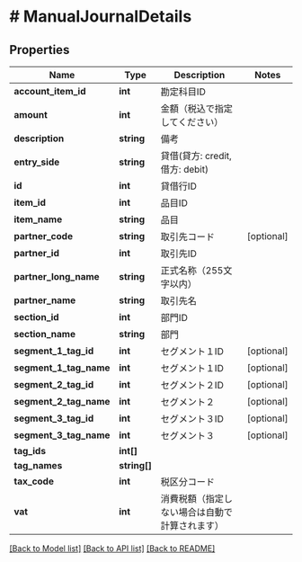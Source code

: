 # # ManualJournalDetails

## Properties

Name | Type | Description | Notes
------------ | ------------- | ------------- | -------------
**account_item_id** | **int** | 勘定科目ID | 
**amount** | **int** | 金額（税込で指定してください） | 
**description** | **string** | 備考 | 
**entry_side** | **string** | 貸借(貸方: credit, 借方: debit) | 
**id** | **int** | 貸借行ID | 
**item_id** | **int** | 品目ID | 
**item_name** | **string** | 品目 | 
**partner_code** | **string** | 取引先コード | [optional] 
**partner_id** | **int** | 取引先ID | 
**partner_long_name** | **string** | 正式名称（255文字以内） | 
**partner_name** | **string** | 取引先名 | 
**section_id** | **int** | 部門ID | 
**section_name** | **string** | 部門 | 
**segment_1_tag_id** | **int** | セグメント１ID | [optional] 
**segment_1_tag_name** | **int** | セグメント１ID | [optional] 
**segment_2_tag_id** | **int** | セグメント２ID | [optional] 
**segment_2_tag_name** | **int** | セグメント２ | [optional] 
**segment_3_tag_id** | **int** | セグメント３ID | [optional] 
**segment_3_tag_name** | **int** | セグメント３ | [optional] 
**tag_ids** | **int[]** |  | 
**tag_names** | **string[]** |  | 
**tax_code** | **int** | 税区分コード | 
**vat** | **int** | 消費税額（指定しない場合は自動で計算されます） | 

[[Back to Model list]](../../README.md#documentation-for-models) [[Back to API list]](../../README.md#documentation-for-api-endpoints) [[Back to README]](../../README.md)


